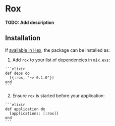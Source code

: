 # Rox

**TODO: Add description**

## Installation

If [available in Hex](https://hex.pm/docs/publish), the package can be installed as:

  1. Add `rox` to your list of dependencies in `mix.exs`:

    ```elixir
    def deps do
      [{:rox, "~> 0.1.0"}]
    end
    ```

  2. Ensure `rox` is started before your application:

    ```elixir
    def application do
      [applications: [:rox]]
    end
    ```

